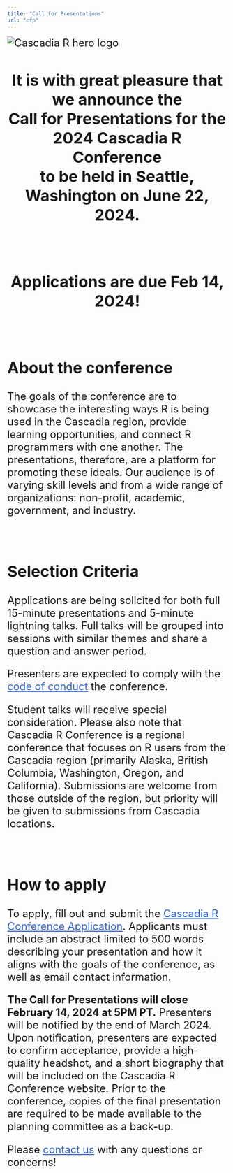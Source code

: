 ```yaml
---
title: "Call for Presentations"
url: "cfp" 
---
```


<style>

#location a:hover {
  text-decoration: none;
  color: #EA33E4;
}

#cfp a {
  color: #3366cc;
}
#cfp a:hover {
  color: #FEE11A;
}
#cfp {
  font-size: 1.7em;
  font-weight: normal; 
}
</style>

<div class="center" id="cfp" style="text-align: left">

<img src="/img/logo/logo_2024/hero.png" class="img-responsive" alt="Cascadia R hero logo">

<center><h2>
It is with great pleasure that we announce the 
<br>
Call for Presentations for the 2024 Cascadia R Conference 
<br>
to be held in Seattle, Washington on June 22, 2024. 
</h2></center>
<br>

<center><h2>
Applications are due Feb 14, 2024!
</h2></center>

<br>

<h2>About the conference</h2>

The goals of the conference are to showcase the interesting ways R is being used 
in the Cascadia region, provide learning opportunities, and connect R 
programmers with one another. The presentations, therefore, are a platform for 
promoting these ideals. Our audience is of varying skill levels and from a wide 
range of organizations: non-profit, academic, government, and industry.  

<br>

<h2>Selection Criteria</h2>

Applications are being solicited for both full 15-minute presentations and 
5-minute lightning talks. Full talks will be grouped into sessions with similar 
themes and share a question and answer period. 

Presenters are expected to comply with the <a href="/policies">code of conduct</a> 
the conference. 

Student talks will receive special consideration. Please also note that Cascadia 
R Conference is a regional conference that focuses on R users from the Cascadia 
region (primarily Alaska, British Columbia, Washington, Oregon, and California). 
Submissions are welcome from those outside of the region, but priority will be 
given to submissions from Cascadia locations.

<br>

<h2>How to apply</h2>

To apply, fill out and submit the [Cascadia R Conference Application](https://forms.gle/b96QqvE61AxAvtnS9). Applicants must include an 
abstract limited to 500 words describing your presentation and how it aligns 
with the goals of the conference, as well as email contact information. 

**The Call for Presentations will close February 14, 2024 at 5PM PT.** 
Presenters will be notified by the end of March 2024. Upon notification, 
presenters are expected to confirm acceptance, provide a high-quality headshot, 
and a short biography that will be included on the Cascadia R Conference website. 
Prior to the conference, copies of the final presentation are required to be 
made available to the planning committee as a back-up.

Please <a href="/contact">contact us</a> with any questions or concerns!

</div>

<br><br><br>


